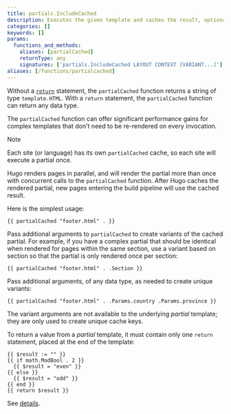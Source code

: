 ```yaml
---
title: partials.IncludeCached
description: Executes the given template and caches the result, optionally passing context. If the partial template contains a return statement, returns the given value, else returns the rendered output.
categories: []
keywords: []
params:
  functions_and_methods:
    aliases: [partialCached]
    returnType: any
    signatures: ['partials.IncludeCached LAYOUT CONTEXT [VARIANT...]']
aliases: [/functions/partialcached]
---
```


Without a [`return`] statement, the `partialCached` function returns a string of type `template.HTML`. With a `return` statement, the `partialCached` function can return any data type.

The `partialCached` function can offer significant performance gains for complex templates that don't need to be re-rendered on every invocation.

> [!note]
> Each site (or language) has its own `partialCached` cache, so each site will execute a partial once.
>
> Hugo renders pages in parallel, and will render the partial more than once with concurrent calls to the `partialCached` function. After Hugo caches the rendered partial, new pages entering the build pipeline will use the cached result.

Here is the simplest usage:

```go-html-template
{{ partialCached "footer.html" . }}
```

Pass additional arguments to `partialCached` to create variants of the cached partial. For example, if you have a complex partial that should be identical when rendered for pages within the same section, use a variant based on section so that the partial is only rendered once per section:

```go-html-template {file="layouts/baseof.html"}
{{ partialCached "footer.html" . .Section }}
```

Pass additional arguments, of any data type, as needed to create unique variants:

```go-html-template
{{ partialCached "footer.html" . .Params.country .Params.province }}
```

The variant arguments are not available to the underlying _partial_ template; they are only used to create unique cache keys.

To return a value from a _partial_ template, it must contain only one `return` statement, placed at the end of the template:

```go-html-template
{{ $result := "" }}
{{ if math.ModBool . 2 }}
  {{ $result = "even" }}
{{ else }}
  {{ $result = "odd" }}
{{ end }}
{{ return $result }}
```

See&nbsp;[details][`return`].

[`return`]: /functions/go-template/return/
